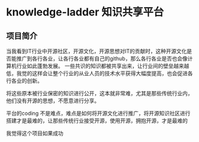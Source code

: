 # knowledge-ladder 知识共享平台

## 项目简介
当我看到IT行业中开源社区，开源文化，开源思想对IT的贡献时，这种开源文化是否能推广到各行各业，让各行各业都有自己的github，那么各行各业是否也会像计算机行业如此蓬勃发展。
一些共识的知识都被共享出来，让行业间的壁垒越来越低，我觉的这样会让整个行业的从业人员的技术水平获得大幅度提高，也会促进各行各业的创新。

将这些原本被行业保密的知识进行公开，这本就非常难，尤其是那些传统行业内，他们没有开源的思想，不愿意进行分享。

平台的coding 不是难点，难点是如何将开源文化进行推广，将开源知识社区进行搭建才是最难的，让那些传统行业接受开源，使用开源，拥抱开源，才是最难的

我觉得这个项目如果成功

